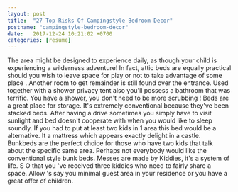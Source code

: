 ```yaml
---
layout: post
title:  "27 Top Risks Of Campingstyle Bedroom Decor"
postname: "campingstyle-bedroom-decor"
date:   2017-12-24 10:21:02 +0700
categories: [resume]
---
```

The area might be designed to experience daily, as though your child is experiencing a wilderness adventure! In fact, attic beds are equally practical should you wish to leave space for play or not to take advantage of some place . Another room to get remainder is still found over the entrance. Used together with a shower privacy tent also you'll possess a bathroom that was terrific. You have a shower, you don't need to be more scrubbing ! Beds are a great place for storage. It's extremely conventional because they've been stacked beds. After having a drive sometimes you simply have to visit sunlight and bed doesn't cooperate with when you would like to sleep soundly. If you had to put at least two kids in 1 area this bed would be a alternative. It a mattress which appears exactly delight in a castle. Bunkbeds are the perfect choice for those who have two kids that talk about the specific same area. Perhaps not everybody would like the conventional style bunk beds. Messes are made by Kiddies, it's a system of life. S O that you 've received three kiddies who need to fairly share a space. Allow 's say you minimal guest area in your residence or you have a great offer of children.

